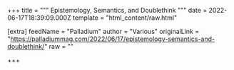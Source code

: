 
+++
title = """
Epistemology, Semantics, and Doublethink
"""
date = 2022-06-17T18:39:09.000Z
template = "html_content/raw.html"

[extra]
feedName = "Palladium"
author = "Various"
originalLink = "https://palladiummag.com/2022/06/17/epistemology-semantics-and-doublethink/"
raw = ""

+++


